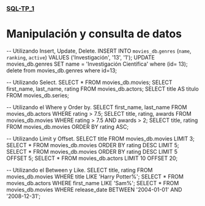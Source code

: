 ### [SQL-TP_1](https://github.com/Leandro-Mumbach/practica-sql-tp1)

# Manipulación y consulta de datos
-- Utilizando Insert, Update, Delete.
INSERT INTO `movies_db`.`genres` (`name`, `ranking`, `active`) VALUES ('Investigación', '13', '1');
UPDATE movies_db.genres SET name = 'Investigación Científica' where (id= 13);
delete from movies_db.genres where id=13;

-- Utilizando Select.
SELECT * FROM movies_db.movies;
SELECT first_name, last_name, rating FROM movies_db.actors;
SELECT title AS titulo FROM movies_db.series;

-- Utilizando el Where y Order by.
SELECT first_name, last_name FROM movies_db.actors WHERE rating > 7.5;
SELECT title, rating, awards FROM movies_db.movies WHERE rating > 7.5 AND awards > 2;
SELECT title, rating FROM movies_db.movies ORDER BY rating ASC;

-- Utilizando Limit y Offset.
SELECT title FROM movies_db.movies LIMIT 3;
SELECT * FROM movies_db.movies ORDER BY rating DESC LIMIT 5;
SELECT * FROM movies_db.movies ORDER BY rating DESC LIMIT 5 OFFSET 5;
SELECT * FROM movies_db.actors LIMIT 10 OFFSET 20;

-- Utilizando el Between y Like.
SELECT title, rating FROM movies_db.movies WHERE title LIKE 'Harry Potter%';
SELECT * FROM movies_db.actors WHERE first_name LIKE 'Sam%';
SELECT * FROM movies_db.movies WHERE release_date BETWEEN '2004-01-01' AND '2008-12-31';
